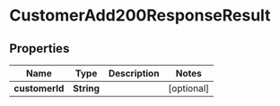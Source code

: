 

# CustomerAdd200ResponseResult


## Properties

Name | Type | Description | Notes
------------ | ------------- | ------------- | -------------
**customerId** | **String** |  |  [optional]



